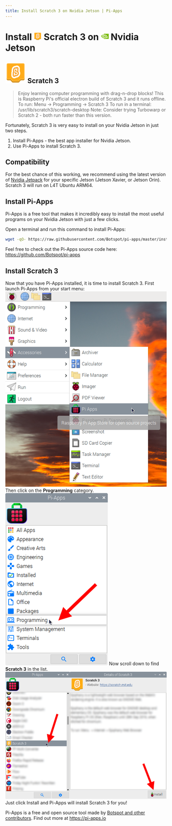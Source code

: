 ```yaml
---
title: Install Scratch 3 on Nvidia Jetson | Pi-Apps
---
```

<div class="simple-install-content content">

# Install <img src="/img/app-icons/Scratch 3/icon-64.png" height=24> Scratch 3 on <img src=/img/other-icons/nvidia-icon.svg height=24> Nvidia Jetson

## <img src="/img/app-icons/Scratch 3/icon-64.png"> Scratch 3
> Enjoy learning computer programming with drag-n-drop blocks!
> This is Raspberry Pi's official electron build of Scratch 3 and it runs offline.
> To run: Menu -> Programming -> Scratch 3
> To run in a terminal: /usr/lib/scratch3/scratch-desktop
> Note: Consider trying Turbowarp or Scratch 2 - both run faster than this version.

Fortunately, Scratch 3 is very easy to install on your Nvidia Jetson in just two steps.
1. Install Pi-Apps - the best app installer for Nvidia Jetson.
2. Use Pi-Apps to install Scratch 3.
</div>
<div class="simple-install-content content">

## Compatibility
For the best chance of this working, we recommend using the latest version of [Nvidia Jetpack](https://developer.nvidia.com/embedded/jetpack-archive) for your specific Jetson (Jetson Xavier, or Jetson Orin).
Scratch 3 will run on L4T Ubuntu ARM64.
</div>
<div class="simple-install-content content">

## Install Pi-Apps

Pi-Apps is a free tool that makes it incredibly easy to install the most useful programs on your Nvidia Jetson with just a few clicks.

Open a terminal and run this command to install Pi-Apps:
```bash
wget -qO- https://raw.githubusercontent.com/Botspot/pi-apps/master/install | bash
```
Feel free to check out the Pi-Apps source code here: https://github.com/Botspot/pi-apps
</div>
<div class="simple-install-content content">

## Install Scratch 3

Now that you have Pi-Apps installed, it is time to install Scratch 3.
First launch Pi-Apps from your start menu:
<img src="/img/start-menu.png">
Then click on the <b>Programming</b> category.
<img src="/img/category-selections/Programming.png">
Now scroll down to find <b>Scratch 3</b> in the list.
<img src="/img/app-icons/Scratch 3/app-selection.png">
Just click Install and Pi-Apps will install Scratch 3 for you!
</div>
<div class="simple-install-content content">

Pi-Apps is a free and open source tool made by [Botspot and other contributors](/about/#contributors). Find out more at https://pi-apps.io
</div>
